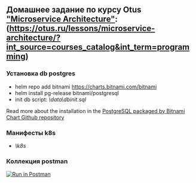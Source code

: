 ## Домашнее задание по курсу Otus ["Microservice Architecture"]:(https://otus.ru/lessons/microservice-architecture/?int_source=courses_catalog&int_term=programming)

### Установка db postgres
- helm repo add bitnami https://charts.bitnami.com/bitnami
- helm install pg-release bitnami/postgresql
- init db script: *\data\dbinit.sql*

Read more about the installation in the [PostgreSQL packaged by Bitnami Chart Github repository]

### Манифесты k8s
- *\k8s*


### Коллекция postman
[![Run in Postman](https://run.pstmn.io/button.svg)](https://app.getpostman.com/run-collection/8684620-ba32462f-a795-4ba2-b9bd-8cbc4e8a3d00?action=collection%2Ffork&collection-url=entityId%3D8684620-ba32462f-a795-4ba2-b9bd-8cbc4e8a3d00%26entityType%3Dcollection%26workspaceId%3D1c9635ea-c5e7-4ae3-ab6d-7fe223a5b93c)

["Microservice Architecture"]:(https://otus.ru/lessons/microservice-architecture/?int_source=courses_catalog&int_term=programming)
[PostgreSQL packaged by Bitnami Chart Github repository]:(https://github.com/bitnami/charts/tree/master/bitnami/postgresql/#installing-the-chart)
